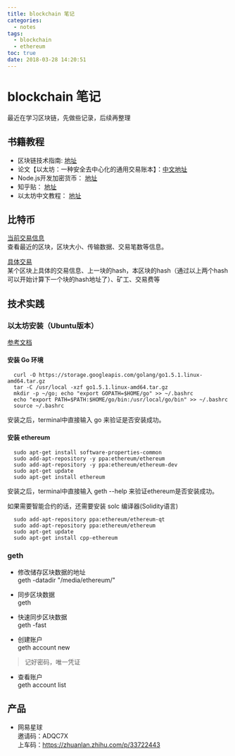 ```yaml
---
title: blockchain 笔记
categories:
  - notes
tags:
  - blockchain
  - ethereum
toc: true
date: 2018-03-28 14:20:51
---
```


# blockchain 笔记

最近在学习区块链，先做些记录，后续再整理

<!-- more -->

## 书籍教程
* 区块链技术指南: [地址](https://www.gitbook.com/book/yeasy/blockchain_guide)
* 论文【以太坊：一种安全去中心化的通用交易账本】：[中文地址](http://download.cxyym.com/blockchain/ethereum_yellowpaper_cn.pdf)
* Node.js开发加密货币： [地址](http://bitcoin-on-nodejs.ebookchain.org/)
* 知乎贴： [地址](https://www.zhihu.com/question/51047975)
* 以太坊中文教程： [地址](https://ethfans.org/wikis/Home)


## 比特币
[当前交易信息](https://blockchain.info/)  
查看最近的区块，区块大小、传输数据、交易笔数等信息。

[具体交易](https://blockchain.info/block/000000000000000000080b3983b691ef1465839dc6286495c8d76d169629d6a9)  
某个区块上具体的交易信息、上一块的hash，本区块的hash（通过以上两个hash可以开始计算下一个块的hash地址了）、矿工、交易费等



## 技术实践
### 以太坊安装（Ubuntu版本）
[参考文档](https://yeasy.gitbooks.io/blockchain_guide/content/ethereum/install.html)

#### 安装 Go 环境
```shell
  curl -O https://storage.googleapis.com/golang/go1.5.1.linux-amd64.tar.gz
  tar -C /usr/local -xzf go1.5.1.linux-amd64.tar.gz
  mkdir -p ~/go; echo "export GOPATH=$HOME/go" >> ~/.bashrc
  echo "export PATH=$PATH:$HOME/go/bin:/usr/local/go/bin" >> ~/.bashrc
  source ~/.bashrc
```
安装之后，terminal中直接输入 go 来验证是否安装成功。


#### 安装 ethereum
```shell
  sudo apt-get install software-properties-common
  sudo add-apt-repository -y ppa:ethereum/ethereum
  sudo add-apt-repository -y ppa:ethereum/ethereum-dev
  sudo apt-get update
  sudo apt-get install ethereum
```
安装之后，terminal中直接输入 geth --help 来验证ethereum是否安装成功。


如果需要智能合约的话，还需要安装 solc 编译器(Solidity语言)
```shell
  sudo add-apt-repository ppa:ethereum/ethereum-qt
  sudo add-apt-repository ppa:ethereum/ethereum
  sudo apt-get update
  sudo apt-get install cpp-ethereum
```

### geth
* 修改储存区块数据的地址  
geth -datadir "/media/ethereum/"

* 同步区块数据  
geth

* 快速同步区块数据  
geth -fast

* 创建账户  
geth account new

>记好密码，唯一凭证

* 查看账户  
geth account list


## 产品
* 网易星球  
邀请码：ADQC7X   
上车码：https://zhuanlan.zhihu.com/p/33722443
